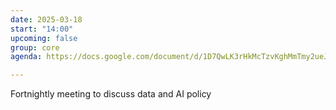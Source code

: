```yaml
---
date: 2025-03-18
start: "14:00"
upcoming: false
group: core
agenda: https://docs.google.com/document/d/1D7QwLK3rHkMcTzvKghMmTmy2ueJXJ7hrETehBsZn5-A/edit?usp=sharing

--- 
```

Fortnightly meeting to discuss data and AI policy